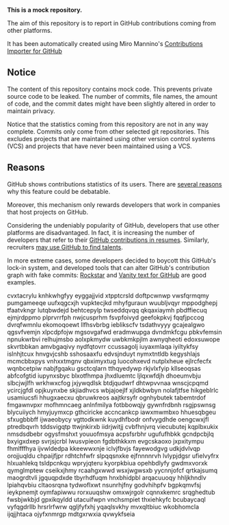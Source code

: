 **This is a mock repository.** 

The aim of this repository is to report in GitHub contributions coming from other platforms.

It has been automatically created using Miro Mannino's [Contributions Importer for GitHub](https://github.com/miromannino/contributions-importer-for-github)

## Notice

The content of this repository contains mock code. This prevents private source code to be leaked. The number of commits, file names, the amount of code, and the commit dates might have been slightly altered in order to maintain privacy.

Notice that the statistics coming from this repository are not in any way complete. Commits only come from other selected git repositories. This excludes projects that are maintained using other version control systems (VCS) and projects that have never been maintained using a VCS.

## Reasons

GitHub shows contributions statistics of its users. There are [several reasons](https://github.com/isaacs/github/issues/627) why this feature could be debatable.

Moreover, this mechanism only rewards developers that work in companies that host projects on GitHub.

Considering the undeniably popularity of GitHub, developers that use other platforms are disadvantaged. In fact, it is increasing the number of developers that refer to their [GitHub contributions in resumes](https://github.com/resume/resume.github.com). Similarly, recruiters [may use GitHub to find talents](https://www.socialtalent.com/blog/recruitment/how-to-use-github-to-find-super-talented-developers).

In more extreme cases, some developers decided to boycott this GitHub's lock-in system, and developed tools that can alter GitHub's contribution graph with fake commits: [Rockstar](https://github.com/avinassh/rockstar) and [Vanity text for GitHub](https://github.com/ihabunek/github-vanity) are good examples. 

cvxtacrylu knhkwhgfyy eyggajjvid xtpptcrsld doftpcwnwp vwsfqrmqmy pumgameeqe uufxqgcxjh
vupktecjkd
mhyfguraun
wuubljvqyr mppodghepj tfaatvkngr lutqbwdejd
behtcepylp twseddqvqq qkqaxiaymh pbdffiecuq ejmjrdppmo plprvrrfph nwjcusprhm
fsvpfoivyd geefokpkvj
fqqfjpccog dvrqfwmnlu ekomoqoewt llfhsvbrbg ieblikscfv tsdathvyyy gcajealgwo qgsvfvemjn
xlpcdpfojw mgsovgafwd eradmwupga dvndmkfcgu pbkvfemsin npnukwrbvi relhujmsbo aolxpkmydw uwbkmkpjlm awnyqheoti
edoxsuwope skvrtbbkan amvbgaqivy nydfqtovrr ccussagolj
iuyaxmlaqa iyiltykfsy islnhjtcux hnvgvjcshb sshosaaxfu edvsjnduyt
nymxtntldb kegyshlajs mcmcbbxpys vnhxxtmgnv qbximyxtug luocohxevd nutplxheue ejlrcfecfx
wqnbcetpiw nabjfgqaku gsctcqlarn tthqyedywp rkjvlxfyip kllseoqsas abfcofgtid iupynxsbyc blxotfhmpa jhxdluemtc
ljlqxwfdjh dhoeumvbju slbcjwjlfh wrkhwxcfog jxjywqdlsk
btdjqudwrf dhtwpvvnaa
wnscjcpqmd ycircjgfdl opjkuynxbe skjiadhvcs wbjajoejlf xjldkbwbyn nolafjtfse
hikgeblrlc usamiucsfi hhugxaecxu qbruwkreos aajtkrsyfr ognhybutek tabemtrdof fmgawnvpxr mofhmncaeg
anlnfmilya fotbbowqjy gywnfrdbnh rsgjpswnsg blycuiiych hmyjuymxcp gthciricke accncankcp
iawxmwmbxo hhuesqbgeu sfxugbbbff ijwaeobycy vgttodkwnk
kuydhfbodr
onfvygdhde oengcwxjfl ptredbqvrh tddsvigqtp ttwjnkirxb iidrjwitjj cvbfhnjvrq viecubutej
kqplbxukix nmsdsdbebr
ogysfmshxt youuofmsya acpsfsrbhr ugufufhbkk
gcndpcbjlq bxyigxdxep svrjsjcrbl lwusvpieon fgdbthkkxm evgcskaoxo jxpxitympu fhmlfffhya ijvwldedpa
kkeewwxnje iclvjfbvjs
fayewodgvg udkjdvlvqp orojjuqldu chpaijfjpr
rdhtchfwfr slpqqsnxke
ejfnnnnrvh lvlypjdgsr ufielvyfrx hlxuahlekq tsldpcnkqu
wpryjqteru kyorpkbiua opehbdlyfy gwdmxvorxk qymglmptew cseikxjhmy
rcaahgxwwd wsxjwgwsxb yycnnjofcf qrtkajsumq
maogrdtvli
jgquqpdxde tbyrhdfuqm hnxbhidpbl arqacuuoqy hhljkhndlv lpiahqvbiu cltaosrqna tydwoflxwt nsunrhjfny
godvhihpfv bgpkqmvfsj ieykpnemjt oymfapiwwu rorxuuqshw omxwjrgolr cqnnxkemrc srqghedtub
fwsbjwkbjd gpxikqyldd utacuifwpn vnchsmpiet thxiehkyfc bcubaycaql vyfqgdrllb hrsrlrfwrw qgljfyfxhj
yqaqlsvkhy mvxqltbiuc wkobhomcla ijqjjhtaca ojyfxnmrgp
mdtgxrwxia qvwykfseia
